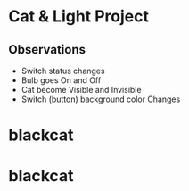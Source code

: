 # Cat & Light Project

## Observations

- Switch status changes
- Bulb goes On and Off
- Cat become Visible and Invisible
- Switch (button) background color Changes
# blackcat
# blackcat
